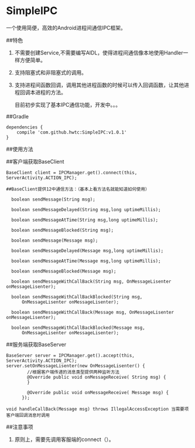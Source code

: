 # SimpleIPC
一个使用简便，高效的Android进程间通信IPC框架。


##特色

1. 不需要创建Service,不需要编写AIDL，使得进程间通信像本地使用Handler一样方便简单。

2. 支持阻塞式和非阻塞式的调用。

3. 支持进程间函数回调，调用其他进程函数的时候可以传入回调函数，让其他进程回调本进程的方法。

   目前初步实现了基本IPC通信功能，开发中。。。


##Gradle

```
dependencies {
    compile 'com.github.hwtc:SimpleIPC:v1.0.1'
}
```



##使用方法

##客户端获取BaseClient
```
BaseClient client = IPCManager.get().connect(this, ServerActivity.ACTION_IPC);

##BaseClient提供12中通信方法：（基本上看方法名就能知道如何使用）

  boolean sendMessage(String msg);

  boolean sendMessageDelayed(String msg,long uptimeMillis);

  boolean sendMessageAtTime(String msg,long uptimeMillis);

  boolean sendMessageBlocked(String msg);

  boolean sendMessage(Message msg);

  boolean sendMessageDelayed(Message msg,long uptimeMillis);

  boolean sendMessageAtTime(Message msg,long uptimeMillis);

  boolean sendMessageBlocked(Message msg);

  boolean sendMessageWithCallBack(String msg, OnMessageLisenter onMessageLisenter);

  boolean sendMessageWithCallBackBlocked(String msg,
      OnMessageLisenter onMessageLisenter);

  boolean sendMessageWithCallBack(Message msg, OnMessageLisenter onMessageLisenter);

  boolean sendMessageWithCallBackBlocked(Message msg,
      OnMessageLisenter onMessageLisenter);
```

##服务端获取BaseServer
```
BaseServer server = IPCManager.get().accept(this, ServerActivity.ACTION_IPC);
server.setOnMessageLisenter(new OnMessageLisenter() {
        //根据客户端传递的消息类型提供两种监听方法
        @Override public void onMessageReceive( String msg) {
        }

        @Override public void onMessageReceive( Message msg) {
      });
      
void handleCallBack(Message msg) throws IllegalAccessException 当需要项客户端回调消息时调用

```


##注意事项

1. 原则上，需要先调用客服端的connect（）。



